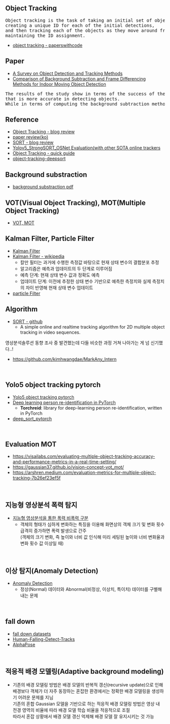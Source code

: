 ## Object Tracking
<pre>
Object tracking is the task of taking an initial set of object detections, 
creating a unique ID for each of the initial detections, 
and then tracking each of the objects as they move around frames in a video, 
maintaining the ID assignment.
</pre>
- [object tracking - paperswithcode](https://paperswithcode.com/task/object-tracking/latest) 

## Paper
- [A Survey on Object Detection and Tracking Methods](https://www.semanticscholar.org/paper/A-Survey-on-Moving-Object-Detection-and-Tracking-Pathan-Chauhan/590acc13826d21e2468801c1ec038ec4d1afe8ab?p2df)  
- [Comparison of Background Subtraction and Frame Differencing Methods for Indoor Moving Object Detection](https://ieeexplore.ieee.org/document/9398484)  
<pre>
The results of the study show in terms of the success of the frame differencing method 
that is more accurate in detecting objects.
While in terms of computing the background subtraction method is faster in detecting objects.
</pre>

## Reference
- [Object Tracking - blog review](https://mickael-k.tistory.com/26)
- [paper review(ko)](https://eehoeskrap.tistory.com/90)
- [SORT - blog review](https://mickael-k.tistory.com/48)  
- [Yolov5_StrongSORT_OSNet Evaluation(with other SOTA online trackers](https://github.com/mikel-brostrom/Yolov5_StrongSORT_OSNet/wiki/Evaluation)  
- [Object Tracking - quick guide](https://cv-tricks.com/object-tracking/quick-guide-mdnet-goturn-rolo/)  
- [object-tracking-deepsort](https://nanonets.com/blog/object-tracking-deepsort/)  

## Background substraction
- [background substraction pdf](https://www.dsi.unive.it/~atorsell/Visione/12-background%20subtraction.pdf)  

## VOT(Visual Object Tracking), MOT(Multiple Object Tracking)
- [VOT, MOT](https://gaussian37.github.io/vision-concept-vot_mot/)  

## Kalman Filter, Particle Filter
- [Kalman Filter](https://www.codeproject.com/Articles/865935/Object-Tracking-Kalman-Filter-with-Ease)  
- [Kalman Filter - wikipedia](https://ko.wikipedia.org/wiki/%EC%B9%BC%EB%A7%8C_%ED%95%84%ED%84%B0)  
  - 칼만 필터는 과거에 수행한 측정값 바탕으로 현재 상태 변수의 결합분포 추정  
  - 알고리즘은 예측과 업데이트의 두 단계로 이루어짐  
  - 예측 단계: 현재 상태 변수 값과 정확도 예측  
  - 업데이트 단계: 이전에 추정한 상태 변수 기반으로 예측한 측정치와 실제 측정치의 차이 반영해 현재 상태 변수 업데이트  
- [particle Filter](https://www.codeproject.com/Articles/865934/Object-Tracking-Particle-Filter-with-Ease)  

## Algorithm
- [SORT - github](https://github.com/abewley/sort)  
  - A simple online and realtime tracking algorithm for 2D multiple object tracking in video sequences.
  
영상분석솔루션 동향 조사 중 발견했는데 다들 비슷한 과정 거쳐 나아가는 게 넘 신기했다..!  
- https://github.com/kimhwangdae/MarkAny_Intern  
<br>

## Yolo5 object tracking pytorch
- [Yolo5 object tracking pytorch](https://github.com/mikel-brostrom/Yolov5_DeepSort_OSNet)  
- [Deep learning person re-identification in PyTorch](https://github.com/KaiyangZhou/deep-person-reid)  
  - **Torchreid**: library for deep-learning person re-identification, written in PyTorch  
- [deep_sort_pytorch](https://github.com/ZQPei/deep_sort_pytorch)  
<br>

## Evaluation MOT
- https://visailabs.com/evaluating-multiple-object-tracking-accuracy-and-performance-metrics-in-a-real-time-setting/  
- https://gaussian37.github.io/vision-concept-vot_mot/  
- https://arshren.medium.com/evaluation-metrics-for-multiple-object-tracking-7b26ef23ef5f  
<br>

## 지능형 영상분석 폭력 탐지
- [지능형 영상분석을 통한 폭력 비폭력 구분](https://eehoeskrap.tistory.com/216)  
  - 객체의 형태가 심하게 변화하는 특징을 이용해 화면상의 객체 크기 및 변화 횟수 급격히 증가하면 폭력 발생으로 간주  
(객체의 크기 변화, 즉 높이와 너비 값 인식해 미리 세팅된 높이와 너비 변화율과 변화 횟수 값 이상일 때)  
<br>

## 이상 탐지(Anomaly Detection)
- [Anomaly Detection](https://eehoeskrap.tistory.com/403)  
  - 정상(Normal) 데이터와 Abnormal(비정상, 이상치, 특이치) 데이터를 구별해내는 문제  
<br>

## fall down
- [fall down datasets](https://eehoeskrap.tistory.com/348)  
- [Human-Falling-Detect-Tracks](https://github.com/GajuuzZ/Human-Falling-Detect-Tracks)  
- [AlphaPose](https://github.com/MVIG-SJTU/AlphaPose)  
<br>

## 적응적 배경 모델링(Adaptive background modeling)
- 기존의 배경 모델링 방법은 배경 모델의 반복적 갱신(recursive update)으로 인해  
  배경보다 객체가 더 자주 동장하는 혼잡한 환경에서는 정확한 배경 모델링을 생성하기 어려운 문제를 지님  
  기존의 혼합 Gaussian 모델을 기반으로 하는 적응적 배경 모델링 방법은 영상 내 전경 영역의 비율에 따라 배경 모델 학습 비율을 적응적으로 조절  
  따라서 혼잡 상황애서 배경 모델 갱신 억제해 배경 모델 잘 유지시키는 것 가능  
<br>
